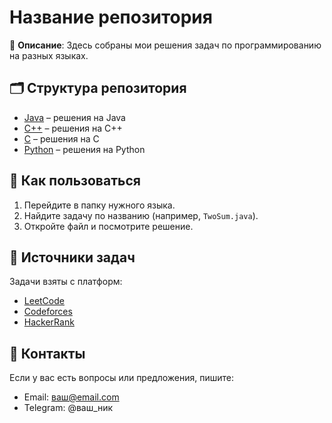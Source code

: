 # Название репозитория  

📌 **Описание**: Здесь собраны мои решения задач по программированию на разных языках.  

## 🗂 Структура репозитория  
- [Java](/Java/) – решения на Java  
- [C++](/C++/) – решения на C++  
- [C](/C/) – решения на C  
- [Python](/Python/) – решения на Python  

## 📝 Как пользоваться  
1. Перейдите в папку нужного языка.  
2. Найдите задачу по названию (например, `TwoSum.java`).  
3. Откройте файл и посмотрите решение.  

## 🔗 Источники задач  
Задачи взяты с платформ:  
- [LeetCode](https://leetcode.com/)  
- [Codeforces](https://codeforces.com/)  
- [HackerRank](https://www.hackerrank.com/)  

## 📌 Контакты  
Если у вас есть вопросы или предложения, пишите:  
- Email: ваш@email.com  
- Telegram: @ваш_ник  
